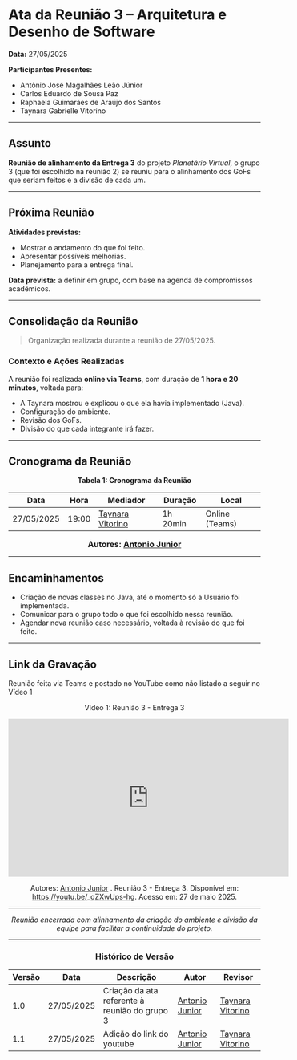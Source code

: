 # Ata da Reunião 3 – Arquitetura e Desenho de Software

**Data:** 27/05/2025

**Participantes Presentes:**

* Antônio José Magalhães Leão Júnior
* Carlos Eduardo de Sousa Paz
* Raphaela Guimarães de Araújo dos Santos
* Taynara Gabrielle Vitorino

---

## Assunto

**Reunião de alinhamento da Entrega 3** do projeto *Planetário Virtual*, o grupo 3 (que foi escolhido na reunião 2) se reuniu para o alinhamento dos GoFs que seriam feitos e a divisão de cada um.

---

## Próxima Reunião

**Atividades previstas:**

* Mostrar o andamento do que foi feito.
* Apresentar possíveis melhorias.
* Planejamento para a entrega final.

**Data prevista:** a definir em grupo, com base na agenda de compromissos acadêmicos.

---

## Consolidação da Reunião

> Organização realizada durante a reunião de 27/05/2025.

### Contexto e Ações Realizadas

A reunião foi realizada **online via Teams**, com duração de **1 hora e 20 minutos**, voltada para:

* A Taynara mostrou e explicou o que ela havia implementado (Java).
* Configuração do ambiente.
* Revisão dos GoFs.
* Divisão do que cada integrante irá fazer.

---

## Cronograma da Reunião

<div align="center">

**Tabela 1: Cronograma da Reunião**

| Data       | Hora  | Mediador                                        | Duração | Local                          |
| ---------- | ----- | ----------------------------------------------- | ------- | ------------------------------ |
| 27/05/2025 | 19:00 | [Taynara Vitorino](https://github.com/taybalau) | 1h 20min   | Online (Teams) |

<font size="3"><p style="text-align: center"><b>Autores: [Antonio Junior](https://github.com/antonioleaojr)</b></p></font>

</div>

---

## Encaminhamentos

* Criação de novas classes no Java, até o momento só a Usuário foi implementada.
* Comunicar para o grupo todo o que foi escolhido nessa reunião.
* Agendar nova reunião caso necessário, voltada à revisão do que foi feito.

---

## Link da Gravação

Reunião feita via Teams e postado no YouTube como não listado a seguir no Vídeo 1

<div style="text-align: center">

Vídeo 1: Reunião 3 - Entrega 3

<iframe width="560" height="315" src="https://www.youtube.com/embed/_qZXwUps-hg" title="Reunião 3 - Entrega 3" frameborder="0" allow="accelerometer; autoplay; clipboard-write; encrypted-media; gyroscope; picture-in-picture; web-share" referrerpolicy="strict-origin-when-cross-origin" allowfullscreen></iframe>

Autores: [Antonio Junior](https://github.com/antonioleaojr) . Reunião 3 - Entrega 3. Disponível em: https://youtu.be/_qZXwUps-hg. Acesso em: 27 de maio 2025.

<div>

---

*Reunião encerrada com alinhamento da criação do ambiente e divisão da equipe para facilitar a continuidade do projeto.*

---

### Histórico de Versão

| Versão | Data       | Descrição                                        | Autor                                           | Revisor                                          |
| ------ | ---------- | ------------------------------------------------ | ----------------------------------------------- | ------------------------------------------------ |
| 1.0    | 27/05/2025 | Criação da ata referente à reunião do grupo 3| [Antonio Junior](https://github.com/antonioleaojr) | [Taynara Vitorino](https://github.com/taybalau) |
| 1.1    | 27/05/2025 | Adição do link do youtube| [Antonio Junior](https://github.com/antonioleaojr) | [Taynara Vitorino](https://github.com/taybalau) |

